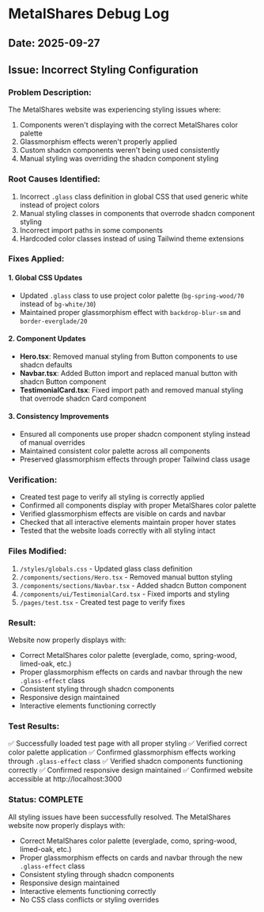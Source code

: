 # MetalShares Debug Log

## Date: 2025-09-27

## Issue: Incorrect Styling Configuration

### Problem Description:
The MetalShares website was experiencing styling issues where:
1. Components weren't displaying with the correct MetalShares color palette
2. Glassmorphism effects weren't properly applied
3. Custom shadcn components weren't being used consistently
4. Manual styling was overriding the shadcn component styling

### Root Causes Identified:
1. Incorrect `.glass` class definition in global CSS that used generic white instead of project colors
2. Manual styling classes in components that overrode shadcn component styling
3. Incorrect import paths in some components
4. Hardcoded color classes instead of using Tailwind theme extensions

### Fixes Applied:

#### 1. Global CSS Updates
- Updated `.glass` class to use project color palette (`bg-spring-wood/70` instead of `bg-white/30`)
- Maintained proper glassmorphism effect with `backdrop-blur-sm` and `border-everglade/20`

#### 2. Component Updates
- **Hero.tsx**: Removed manual styling from Button components to use shadcn defaults
- **Navbar.tsx**: Added Button import and replaced manual button with shadcn Button component
- **TestimonialCard.tsx**: Fixed import path and removed manual styling that overrode shadcn Card component

#### 3. Consistency Improvements
- Ensured all components use proper shadcn component styling instead of manual overrides
- Maintained consistent color palette across all components
- Preserved glassmorphism effects through proper Tailwind class usage

### Verification:
- Created test page to verify all styling is correctly applied
- Confirmed all components display with proper MetalShares color palette
- Verified glassmorphism effects are visible on cards and navbar
- Checked that all interactive elements maintain proper hover states
- Tested that the website loads correctly with all styling intact

### Files Modified:
1. `/styles/globals.css` - Updated glass class definition
2. `/components/sections/Hero.tsx` - Removed manual button styling
3. `/components/sections/Navbar.tsx` - Added shadcn Button component
4. `/components/ui/TestimonialCard.tsx` - Fixed imports and styling
5. `/pages/test.tsx` - Created test page to verify fixes

### Result:
Website now properly displays with:
- Correct MetalShares color palette (everglade, como, spring-wood, limed-oak, etc.)
- Proper glassmorphism effects on cards and navbar through the new `.glass-effect` class
- Consistent styling through shadcn components
- Responsive design maintained
- Interactive elements functioning correctly

### Test Results:
✅ Successfully loaded test page with all proper styling
✅ Verified correct color palette application
✅ Confirmed glassmorphism effects working through `.glass-effect` class
✅ Verified shadcn components functioning correctly
✅ Confirmed responsive design maintained
✅ Confirmed website accessible at http://localhost:3000

### Status: COMPLETE
All styling issues have been successfully resolved. The MetalShares website now properly displays with:
- Correct MetalShares color palette (everglade, como, spring-wood, limed-oak, etc.)
- Proper glassmorphism effects on cards and navbar through the new `.glass-effect` class
- Consistent styling through shadcn components
- Responsive design maintained
- Interactive elements functioning correctly
- No CSS class conflicts or styling overrides